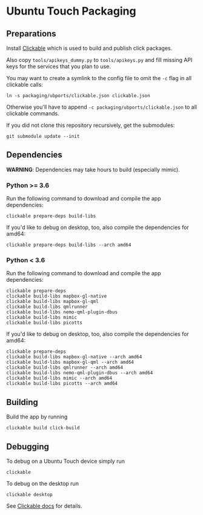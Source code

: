 # Ubuntu Touch Packaging

## Preparations

Install [Clickable](http://clickable.bhdouglass.com/en/latest/install.html)
which is used to build and publish click packages.

Also copy `tools/apikeys_dummy.py` to `tools/apikeys.py` and fill missing API
keys for the services that you plan to use.

You may want to create a symlink to the config file to omit the `-c` flag in
all clickable calls:

    ln -s packaging/ubports/clickable.json clickable.json

Otherwise you'll have to append `-c packaging/ubports/clickable.json` to all
clickable commands.

If you did not clone this repository recursively, get the submodules:

    git submodule update --init

## Dependencies

**WARNING**: Dependencies may take hours to build (especially mimic).

### Python >= 3.6
Run the following command to download and compile the app dependencies:

    clickable prepare-deps build-libs

If you'd like to debug on desktop, too, also compile the dependencies for amd64:

    clickable prepare-deps build-libs --arch amd64

### Python < 3.6
Run the following command to download and compile the app dependencies:

    clickable prepare-deps
    clickable build-libs mapbox-gl-native
    clickable build-libs mapbox-gl-qml
    clickable build-libs qmlrunner
    clickable build-libs nemo-qml-plugin-dbus
    clickable build-libs mimic
    clickable build-libs picotts

If you'd like to debug on desktop, too, also compile the dependencies for amd64:

    clickable prepare-deps
    clickable build-libs mapbox-gl-native --arch amd64
    clickable build-libs mapbox-gl-qml --arch amd64
    clickable build-libs qmlrunner --arch amd64
    clickable build-libs nemo-qml-plugin-dbus --arch amd64
    clickable build-libs mimic --arch amd64
    clickable build-libs picotts --arch amd64

## Building

Build the app by running

    clickable build click-build

## Debugging

To debug on a Ubuntu Touch device simply run

    clickable

To debug on the desktop run

    clickable desktop

See [Clickable docs](http://clickable.bhdouglass.com/en/latest/) for details.
